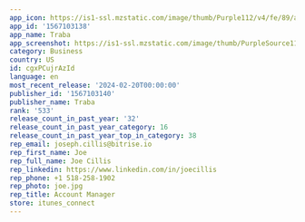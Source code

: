 ```yaml
---
app_icon: https://is1-ssl.mzstatic.com/image/thumb/Purple112/v4/fe/89/ae/fe89ae31-62ae-6b1c-d765-d362feaf0353/AppIcon-0-0-1x_U007ephone-0-85-220.png/1024x1024bb.png
app_id: '1567103138'
app_name: Traba
app_screenshot: https://is1-ssl.mzstatic.com/image/thumb/PurpleSource116/v4/4c/f6/2b/4cf62bd8-a930-f2a8-543a-ace7c25f9afc/d63a64d7-7ce3-4d2b-8f81-d65450c5b484_OnboardingPreview1.jpg/1242x2688bb.png
category: Business
country: US
id: cgxPCujrAzId
language: en
most_recent_release: '2024-02-20T00:00:00'
publisher_id: '1567103140'
publisher_name: Traba
rank: '533'
release_count_in_past_year: '32'
release_count_in_past_year_category: 16
release_count_in_past_year_top_in_category: 38
rep_email: joseph.cillis@bitrise.io
rep_first_name: Joe
rep_full_name: Joe Cillis
rep_linkedin: https://www.linkedin.com/in/joecillis
rep_phone: +1 518-258-1902
rep_photo: joe.jpg
rep_title: Account Manager
store: itunes_connect
---
```

